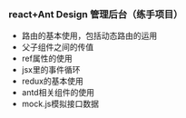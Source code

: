### react+Ant Design 管理后台（练手项目）
- 路由的基本使用，包括动态路由的运用
- 父子组件之间的传值
- ref属性的使用
- jsx里的事件循环
- redux的基本使用
- antd相关组件的使用
- mock.js模拟接口数据